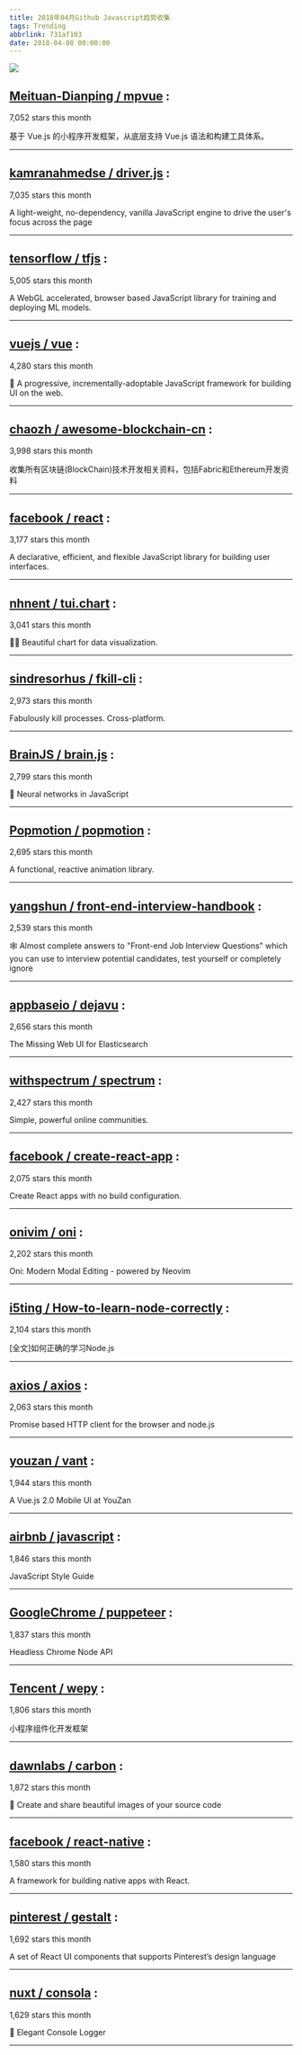 ```yaml
---
title: 2018年04月Github Javascript趋势收集
tags: Trending
abbrlink: 731af103
date: 2018-04-08 00:00:00
---
```

![](/images/github_19.png)
##   [Meituan-Dianping / mpvue](https://github.com/Meituan-Dianping/mpvue) : 
 
7,052 stars this month

基于 Vue.js 的小程序开发框架，从底层支持 Vue.js 语法和构建工具体系。 

---
##   [kamranahmedse / driver.js](https://github.com/kamranahmedse/driver.js) : 
 
7,035 stars this month

A light-weight, no-dependency, vanilla JavaScript engine to drive the user's focus across the page 

---
##   [tensorflow / tfjs](https://github.com/tensorflow/tfjs) : 
 
5,005 stars this month

A WebGL accelerated, browser based JavaScript library for training and deploying ML models. 

---
##   [vuejs / vue](https://github.com/vuejs/vue) : 
 
4,280 stars this month

🖖 A progressive, incrementally-adoptable JavaScript framework for building UI on the web. 

---
##   [chaozh / awesome-blockchain-cn](https://github.com/chaozh/awesome-blockchain-cn) : 
 
3,998 stars this month

收集所有区块链(BlockChain)技术开发相关资料，包括Fabric和Ethereum开发资料 

---
##   [facebook / react](https://github.com/facebook/react) : 
 
3,177 stars this month

A declarative, efficient, and flexible JavaScript library for building user interfaces. 

---
##   [nhnent / tui.chart](https://github.com/nhnent/tui.chart) : 
 
3,041 stars this month

🍞🍯 Beautiful chart for data visualization. 

---
##   [sindresorhus / fkill-cli](https://github.com/sindresorhus/fkill-cli) : 
 
2,973 stars this month

Fabulously kill processes. Cross-platform. 

---
##   [BrainJS / brain.js](https://github.com/BrainJS/brain.js) : 
 
2,799 stars this month

🤖 Neural networks in JavaScript 

---
##   [Popmotion / popmotion](https://github.com/Popmotion/popmotion) : 
 
2,695 stars this month

A functional, reactive animation library. 

---
##   [yangshun / front-end-interview-handbook](https://github.com/yangshun/front-end-interview-handbook) : 
 
2,539 stars this month

🕸 Almost complete answers to "Front-end Job Interview Questions" which you can use to interview potential candidates, test yourself or completely ignore 

---
##   [appbaseio / dejavu](https://github.com/appbaseio/dejavu) : 
 
2,656 stars this month

The Missing Web UI for Elasticsearch 

---
##   [withspectrum / spectrum](https://github.com/withspectrum/spectrum) : 
 
2,427 stars this month

Simple, powerful online communities. 

---
##   [facebook / create-react-app](https://github.com/facebook/create-react-app) : 
 
2,075 stars this month

Create React apps with no build configuration. 

---
##   [onivim / oni](https://github.com/onivim/oni) : 
 
2,202 stars this month

Oni: Modern Modal Editing - powered by Neovim 

---
##   [i5ting / How-to-learn-node-correctly](https://github.com/i5ting/How-to-learn-node-correctly) : 
 
2,104 stars this month

[全文]如何正确的学习Node.js 

---
##   [axios / axios](https://github.com/axios/axios) : 
 
2,063 stars this month

Promise based HTTP client for the browser and node.js 

---
##   [youzan / vant](https://github.com/youzan/vant) : 
 
1,944 stars this month

A Vue.js 2.0 Mobile UI at YouZan 

---
##   [airbnb / javascript](https://github.com/airbnb/javascript) : 
 
1,846 stars this month

JavaScript Style Guide 

---
##   [GoogleChrome / puppeteer](https://github.com/GoogleChrome/puppeteer) : 
 
1,837 stars this month

Headless Chrome Node API 

---
##   [Tencent / wepy](https://github.com/Tencent/wepy) : 
 
1,806 stars this month

小程序组件化开发框架 

---
##   [dawnlabs / carbon](https://github.com/dawnlabs/carbon) : 
 
1,872 stars this month

🎨 Create and share beautiful images of your source code 

---
##   [facebook / react-native](https://github.com/facebook/react-native) : 
 
1,580 stars this month

A framework for building native apps with React. 

---
##   [pinterest / gestalt](https://github.com/pinterest/gestalt) : 
 
1,692 stars this month

A set of React UI components that supports Pinterest’s design language 

---
##   [nuxt / consola](https://github.com/nuxt/consola) : 
 
1,629 stars this month

🐨 Elegant Console Logger 

---

